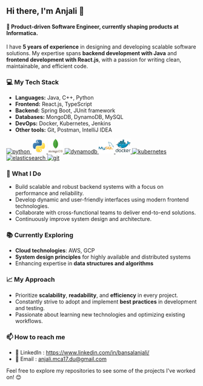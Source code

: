 ## Hi there, I'm Anjali 👋

#### 💼 Product-driven Software Engineer, currently shaping products at Informatica.

I have **5 years of experience** in designing and developing scalable software solutions. My expertise spans **backend development with Java** and **frontend development with React.js**, with a passion for writing clean, maintainable, and efficient code.  

### 💻 My Tech Stack  
- **Languages:** Java, C++, Python  
- **Frontend:** React.js, TypeScript  
- **Backend:** Spring Boot, JUnit framework  
- **Databases:** MongoDB, DynamoDB, MySQL  
- **DevOps:** Docker, Kubernetes, Jenkins  
- **Other tools:** Git, Postman, IntelliJ IDEA

<p align="left">
  <a href="https://www.java.com/en/" target="_blank">
    <img src="https://cdn.jsdelivr.net/gh/devicons/devicon@latest/icons/java/java-original.svg" alt="python" width="40" height="40" />
  </a>
  <a href="https://www.python.org" target="_blank">
    <img src="https://raw.githubusercontent.com/devicons/devicon/master/icons/python/python-original.svg" alt="python" width="40" height="40" />
  </a>
  <a href="https://www.mongodb.com/" target="_blank">
    <img src="https://raw.githubusercontent.com/devicons/devicon/master/icons/mongodb/mongodb-original-wordmark.svg" alt="mongodb" width="40" height="40" />
  </a>
  <a href="https://docs.aws.amazon.com/amazondynamodb/latest/developerguide/Introduction.html" target="_blank">
    <img src="https://cdn.jsdelivr.net/gh/devicons/devicon@latest/icons/dynamodb/dynamodb-original.svg" alt="dynamodb" width="40" height="40" />
  </a>
  <a href="https://www.mysql.com/" target="_blank">
    <img src="https://raw.githubusercontent.com/devicons/devicon/master/icons/mysql/mysql-original-wordmark.svg" alt="mysql" width="40" height="40" />
  </a>
  <a href="https://www.docker.com/" target="_blank">
    <img src="https://raw.githubusercontent.com/devicons/devicon/master/icons/docker/docker-original-wordmark.svg" alt="docker" width="40" height="40" />
  </a>
  <a href="https://kubernetes.io" target="_blank"> 
  <img src="https://cdn.jsdelivr.net/gh/devicons/devicon/icons/kubernetes/kubernetes-plain.svg" alt="kubernetes" width="40" height="40" />
  </a>
  <a href="https://www.elastic.co/" target="_blank"> 
  <img src="https://images.contentstack.io/v3/assets/bltefdd0b53724fa2ce/blt280217a63b82a734/6202d3378b1f312528798412/elastic-logo.svg" alt="elasticsearch" width="40" height="40" />
  </a>
  <a href="https://git-scm.com/" target="_blank">
    <img src="https://www.vectorlogo.zone/logos/git-scm/git-scm-icon.svg" alt="git" width="40" height="40" />
  </a>
</p>

### 🌟 What I Do  
- Build scalable and robust backend systems with a focus on performance and reliability.  
- Develop dynamic and user-friendly interfaces using modern frontend technologies.  
- Collaborate with cross-functional teams to deliver end-to-end solutions.  
- Continuously improve system design and architecture.  

### 📚 Currently Exploring  
- **Cloud technologies**: AWS, GCP  
- **System design principles** for highly available and distributed systems  
- Enhancing expertise in **data structures and algorithms**  

### 📈 My Approach  
- Prioritize **scalability**, **readability**, and **efficiency** in every project.  
- Constantly strive to adopt and implement **best practices** in development and testing.  
- Passionate about learning new technologies and optimizing existing workflows. 

### 📫 How to reach me
- 🔗 LinkedIn : https://www.linkedin.com/in/bansalanjali/
- 📧 Email : anjali.mca17.du@gmail.com

Feel free to explore my repositories to see some of the projects I've worked on! 😊  

<!--
**bansalanjali2512/bansalanjali2512** is a ✨ _special_ ✨ repository because its `README.md` (this file) appears on your GitHub profile.

Here are some ideas to get you started:

- 🔭 I’m currently working on ...
- 🌱 I’m currently learning ...
- 👯 I’m looking to collaborate on ...
- 🤔 I’m looking for help with ...
- 💬 Ask me about ...
- 📫 How to reach me: ...
- 😄 Pronouns: ...
- ⚡ Fun fact: ...
-->
